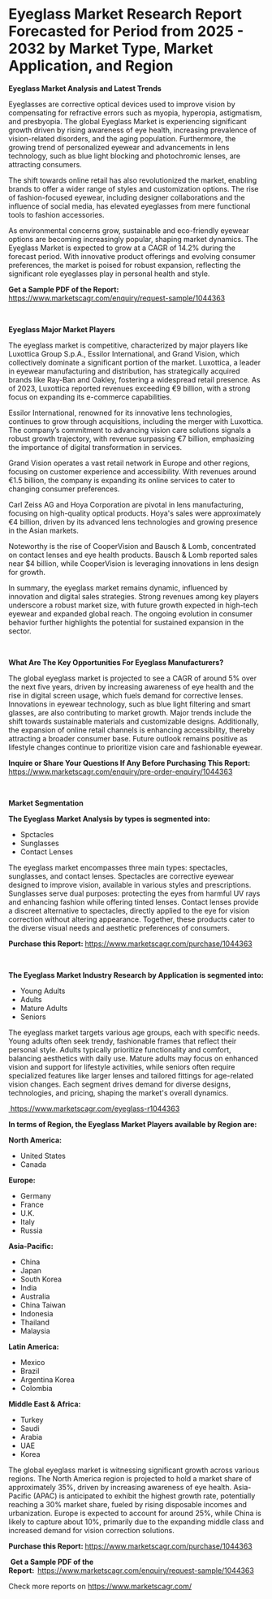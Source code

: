 <p><h1>Eyeglass Market Research Report Forecasted for Period from 2025 -  2032 by Market Type, Market Application, and Region</h1></p><p><strong>Eyeglass Market Analysis and Latest Trends</strong></p>
<p><p>Eyeglasses are corrective optical devices used to improve vision by compensating for refractive errors such as myopia, hyperopia, astigmatism, and presbyopia. The global Eyeglass Market is experiencing significant growth driven by rising awareness of eye health, increasing prevalence of vision-related disorders, and the aging population. Furthermore, the growing trend of personalized eyewear and advancements in lens technology, such as blue light blocking and photochromic lenses, are attracting consumers.</p><p>The shift towards online retail has also revolutionized the market, enabling brands to offer a wider range of styles and customization options. The rise of fashion-focused eyewear, including designer collaborations and the influence of social media, has elevated eyeglasses from mere functional tools to fashion accessories. </p><p>As environmental concerns grow, sustainable and eco-friendly eyewear options are becoming increasingly popular, shaping market dynamics. The Eyeglass Market is expected to grow at a CAGR of 14.2% during the forecast period. With innovative product offerings and evolving consumer preferences, the market is poised for robust expansion, reflecting the significant role eyeglasses play in personal health and style.</p></p>
<p><strong>Get a Sample PDF of the Report:&nbsp;</strong> <a href="https://www.marketscagr.com/enquiry/request-sample/1044363?utm_campaign=2378&utm_medium=2&utm_source=Github&utm_content=ia&utm_term=09022025&utm_id=eyeglass">https://www.marketscagr.com/enquiry/request-sample/1044363</a></p>
<p>&nbsp;</p>
<p><strong>Eyeglass Major Market Players</strong></p>
<p><p>The eyeglass market is competitive, characterized by major players like Luxottica Group S.p.A., Essilor International, and Grand Vision, which collectively dominate a significant portion of the market. Luxottica, a leader in eyewear manufacturing and distribution, has strategically acquired brands like Ray-Ban and Oakley, fostering a widespread retail presence. As of 2023, Luxottica reported revenues exceeding €9 billion, with a strong focus on expanding its e-commerce capabilities.</p><p>Essilor International, renowned for its innovative lens technologies, continues to grow through acquisitions, including the merger with Luxottica. The company’s commitment to advancing vision care solutions signals a robust growth trajectory, with revenue surpassing €7 billion, emphasizing the importance of digital transformation in services.</p><p>Grand Vision operates a vast retail network in Europe and other regions, focusing on customer experience and accessibility. With revenues around €1.5 billion, the company is expanding its online services to cater to changing consumer preferences.</p><p>Carl Zeiss AG and Hoya Corporation are pivotal in lens manufacturing, focusing on high-quality optical products. Hoya's sales were approximately €4 billion, driven by its advanced lens technologies and growing presence in the Asian markets.</p><p>Noteworthy is the rise of CooperVision and Bausch & Lomb, concentrated on contact lenses and eye health products. Bausch & Lomb reported sales near $4 billion, while CooperVision is leveraging innovations in lens design for growth.</p><p>In summary, the eyeglass market remains dynamic, influenced by innovation and digital sales strategies. Strong revenues among key players underscore a robust market size, with future growth expected in high-tech eyewear and expanded global reach. The ongoing evolution in consumer behavior further highlights the potential for sustained expansion in the sector.</p></p>
<p>&nbsp;</p>
<p><strong>What Are The Key Opportunities For Eyeglass Manufacturers?</strong></p>
<p><p>The global eyeglass market is projected to see a CAGR of around 5% over the next five years, driven by increasing awareness of eye health and the rise in digital screen usage, which fuels demand for corrective lenses. Innovations in eyewear technology, such as blue light filtering and smart glasses, are also contributing to market growth. Major trends include the shift towards sustainable materials and customizable designs. Additionally, the expansion of online retail channels is enhancing accessibility, thereby attracting a broader consumer base. Future outlook remains positive as lifestyle changes continue to prioritize vision care and fashionable eyewear.</p></p>
<p><strong>Inquire or Share Your Questions If Any Before Purchasing This Report:</strong> <a href="https://www.marketscagr.com/enquiry/pre-order-enquiry/1044363?utm_campaign=2378&utm_medium=2&utm_source=Github&utm_content=ia&utm_term=09022025&utm_id=eyeglass">https://www.marketscagr.com/enquiry/pre-order-enquiry/1044363</a></p>
<p>&nbsp;</p>
<p><strong>Market Segmentation</strong></p>
<p><strong>The Eyeglass Market Analysis by types is segmented into:</strong></p>
<p><ul><li>Spctacles</li><li>Sunglasses</li><li>Contact Lenses</li></ul></p>
<p><p>The eyeglass market encompasses three main types: spectacles, sunglasses, and contact lenses. Spectacles are corrective eyewear designed to improve vision, available in various styles and prescriptions. Sunglasses serve dual purposes: protecting the eyes from harmful UV rays and enhancing fashion while offering tinted lenses. Contact lenses provide a discreet alternative to spectacles, directly applied to the eye for vision correction without altering appearance. Together, these products cater to the diverse visual needs and aesthetic preferences of consumers.</p></p>
<p><strong>Purchase this Report:&nbsp;</strong><a href="https://www.marketscagr.com/purchase/1044363?utm_campaign=2378&utm_medium=2&utm_source=Github&utm_content=ia&utm_term=09022025&utm_id=eyeglass">https://www.marketscagr.com/purchase/1044363</a></p>
<p>&nbsp;</p>
<p><strong>The Eyeglass Market Industry Research by Application is segmented into:</strong></p>
<p><ul><li>Young Adults</li><li>Adults</li><li>Mature Adults</li><li>Seniors</li></ul></p>
<p><p>The eyeglass market targets various age groups, each with specific needs. Young adults often seek trendy, fashionable frames that reflect their personal style. Adults typically prioritize functionality and comfort, balancing aesthetics with daily use. Mature adults may focus on enhanced vision and support for lifestyle activities, while seniors often require specialized features like larger lenses and tailored fittings for age-related vision changes. Each segment drives demand for diverse designs, technologies, and pricing, shaping the market's overall dynamics.</p></p>
<p><a href="https://www.marketscagr.com/eyeglass-r1044363?utm_campaign=2378&utm_medium=2&utm_source=Github&utm_content=ia&utm_term=09022025&utm_id=eyeglass">&nbsp;https://www.marketscagr.com/eyeglass-r1044363</a></p>
<p><strong>In terms of Region, the Eyeglass Market Players available by Region are:</strong></p>
<p>
    <p> <strong> North America: </strong>
        <ul>
            <li>United States</li>
            <li>Canada</li>
        </ul>
        </p> 
    <p> <strong> Europe: </strong>
        <ul>
            <li>Germany</li>
            <li>France</li>
            <li>U.K.</li>
            <li>Italy</li>
            <li>Russia</li>
        </ul>
        </p> 
    <p> <strong> Asia-Pacific: </strong>
        <ul>
            <li>China</li>
            <li>Japan</li>
            <li>South Korea</li>
            <li>India</li>
            <li>Australia</li>
            <li>China Taiwan</li>
            <li>Indonesia</li>
            <li>Thailand</li>
            <li>Malaysia</li>
        </ul>
        </p> 
    <p> <strong> Latin America: </strong>
        <ul>
            <li>Mexico</li>
            <li>Brazil</li>
            <li>Argentina Korea</li>
            <li>Colombia</li>
        </ul>
        </p> 
    <p> <strong> Middle East & Africa: </strong>
        <ul>
            <li>Turkey</li>
            <li>Saudi</li>
            <li>Arabia</li>
            <li>UAE</li>
            <li>Korea</li>
        </ul>
    </p>
    </p>
<p><p>The global eyeglass market is witnessing significant growth across various regions. The North America region is projected to hold a market share of approximately 35%, driven by increasing awareness of eye health. Asia-Pacific (APAC) is anticipated to exhibit the highest growth rate, potentially reaching a 30% market share, fueled by rising disposable incomes and urbanization. Europe is expected to account for around 25%, while China is likely to capture about 10%, primarily due to the expanding middle class and increased demand for vision correction solutions.</p></p>
<p><strong>Purchase this Report: </strong><a href="https://www.marketscagr.com/purchase/1044363?utm_campaign=2378&utm_medium=2&utm_source=Github&utm_content=ia&utm_term=09022025&utm_id=eyeglass">https://www.marketscagr.com/purchase/1044363</a></p>
<p>&nbsp;<strong>Get a Sample PDF of the Report:&nbsp;&nbsp;</strong><a href="https://www.marketscagr.com/enquiry/request-sample/1044363?utm_campaign=2378&utm_medium=2&utm_source=Github&utm_content=ia&utm_term=09022025&utm_id=eyeglass">https://www.marketscagr.com/enquiry/request-sample/1044363</a></p>
<p><strong></strong></p>
<p>Check more reports on <a href="https://www.marketscagr.com/?utm_campaign=2378&utm_medium=2&utm_source=Github&utm_content=ia&utm_term=09022025&utm_id=eyeglass">https://www.marketscagr.com/</a></p>